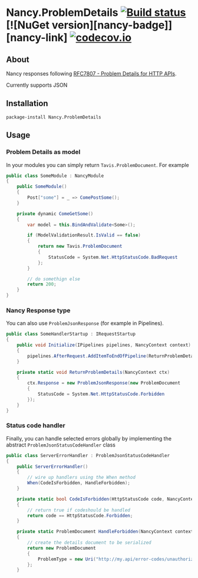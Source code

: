 # Nancy.ProblemDetails [![Build status][av-badge]][build] [![NuGet version][nancy-badge]][nancy-link] [![codecov.io][cov-badge]][cov-link]

## About

Nancy responses following [RFC7807 - Problem Details for HTTP APIs](http://webconcepts.info/specs/IETF/RFC/7807).

Currently supports JSON

## Installation

```
package-install Nancy.ProblemDetails
```

## Usage

### Problem Details as model

In your modules you can simply return `Tavis.ProblemDocument`. For example

``` c#
public class SomeModule : NancyModule
{
    public SomeModule()
    {
        Post["some"] = _ => ComePostSome();
    }

    private dynamic ComeGetSome()
    {
        var model = this.BindAndValidate<Some>();

        if (ModelValidationResult.IsValid == false)
        {
            return new Tavis.ProblemDocument
            {
                StatusCode = System.Net.HttpStatusCode.BadRequest
            };
        }

        // do somethign else
        return 200;
    }
}
```

### Nancy Response type

You can also use `ProblemJsonResponse` (for example in Pipelines).

``` c#
public class SomeHandlerStartup : IRequestStartup
{
    public void Initialize(IPipelines pipelines, NancyContext context)
    {
        pipelines.AfterRequest.AddItemToEndOfPipeline(ReturnProblemDetails);
    }

    private static void ReturnProblemDetails(NancyContext ctx)
    {
        ctx.Response = new ProblemJsonResponse(new ProblemDocument
        {
            StatusCode = System.Net.HttpStatusCode.Forbidden
        });
    }
}
```

### Status code handler

Finally, you can handle selected errors globally by implementing the abstract `ProblemJsonStatusCodeHandler` class

``` c#
public class ServerErrorHandler : ProblemJsonStatusCodeHandler
{
    public ServerErrorHandler()
    {
        // wire up handlers using the When method
        When(CodeIsForbidden, HandleForbidden);
    }

    private static bool CodeIsForbidden(HttpStatusCode code, NancyContext context)
    {
        // return true if codeshould be handled
        return code == HttpStatusCode.Forbidden;
    }

    private static ProblemDocument HandleForbidden(NancyContext context)
    {
        // create the details document to be serialized
        return new ProblemDocument
        {
            ProblemType = new Uri("http://my.api/error-codes/unauthorized")
        };
    }
```

[av-badge]: https://ci.appveyor.com/api/projects/status/xugkf0u8ahbxpqrq?svg=true
[build]: https://ci.appveyor.com/project/tpluscode78631/nancy-problemdetails
[core-badge]: https://badge.fury.io/nu/nancy.problemdetails.svg
[core-link]: https://badge.fury.io/nu/nancy.problemdetails
[cov-badge]: https://codecov.io/gh/tpluscode/nancy.problemdetails/branch/master/graph/badge.svg
[cov-link]: https://codecov.io/gh/tpluscode/nancy.problemdetails
